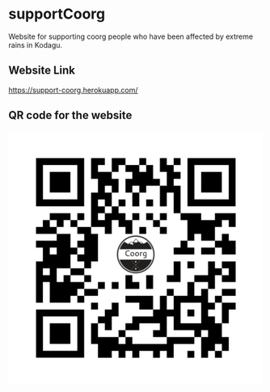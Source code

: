 # supportCoorg
Website for supporting coorg people who have been affected by extreme rains in Kodagu.

## Website Link
https://support-coorg.herokuapp.com/

## QR code for the website
![QR CODE](qr.png)
